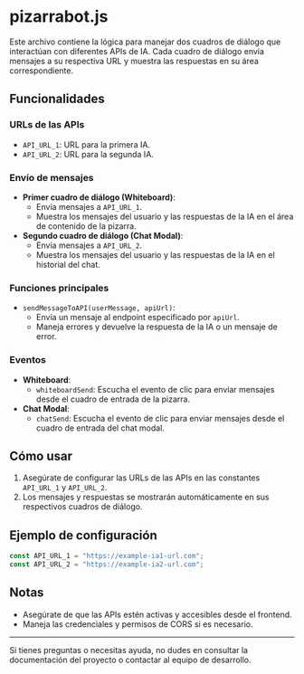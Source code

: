 # pizarrabot.js

Este archivo contiene la lógica para manejar dos cuadros de diálogo que interactúan con diferentes APIs de IA. Cada cuadro de diálogo envía mensajes a su respectiva URL y muestra las respuestas en su área correspondiente.

## Funcionalidades

### URLs de las APIs
- `API_URL_1`: URL para la primera IA.
- `API_URL_2`: URL para la segunda IA.

### Envío de mensajes
- **Primer cuadro de diálogo (Whiteboard)**:
  - Envía mensajes a `API_URL_1`.
  - Muestra los mensajes del usuario y las respuestas de la IA en el área de contenido de la pizarra.
- **Segundo cuadro de diálogo (Chat Modal)**:
  - Envía mensajes a `API_URL_2`.
  - Muestra los mensajes del usuario y las respuestas de la IA en el historial del chat.

### Funciones principales
- `sendMessageToAPI(userMessage, apiUrl)`:
  - Envía un mensaje al endpoint especificado por `apiUrl`.
  - Maneja errores y devuelve la respuesta de la IA o un mensaje de error.

### Eventos
- **Whiteboard**:
  - `whiteboardSend`: Escucha el evento de clic para enviar mensajes desde el cuadro de entrada de la pizarra.
- **Chat Modal**:
  - `chatSend`: Escucha el evento de clic para enviar mensajes desde el cuadro de entrada del chat modal.

## Cómo usar
1. Asegúrate de configurar las URLs de las APIs en las constantes `API_URL_1` y `API_URL_2`.
2. Los mensajes y respuestas se mostrarán automáticamente en sus respectivos cuadros de diálogo.

## Ejemplo de configuración
```javascript
const API_URL_1 = "https://example-ia1-url.com";
const API_URL_2 = "https://example-ia2-url.com";
```

## Notas
- Asegúrate de que las APIs estén activas y accesibles desde el frontend.
- Maneja las credenciales y permisos de CORS si es necesario.

---

Si tienes preguntas o necesitas ayuda, no dudes en consultar la documentación del proyecto o contactar al equipo de desarrollo.
